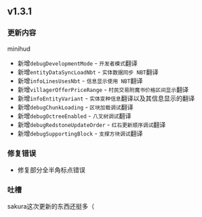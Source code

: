 ## v1.3.1
### 更新内容
minihud
- 新增`debugDevelopmentMode` - `开发者模式`翻译
- 新增`entityDataSyncLoadNbt` - `实体数据同步 NBT`翻译
- 新增`infoLinesUsesNbt` - `信息显示使用 NBT`翻译
- 新增`villagerOfferPriceRange` - `村民交易附魔书价格区间显示`翻译
- 新增`infoEntityVariant` - `实体变种信息`翻译以及其信息显示的翻译
- 新增`debugChunkLoading` - `区块加载调试`翻译
- 新增`debugOctreeEnabled` - `八叉树调试`翻译
- 新增`debugRedstoneUpdateOrder` - `红石更新顺序调试`翻译
- 新增`debugSupportingBlock` - `支撑方块调试`翻译

### 修复错误
- 修复部分全半角标点错误

### 吐槽
sakura这次更新的东西还挺多（
